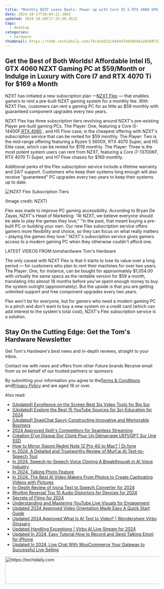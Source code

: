 ```yaml
---
title: "Monthly NZXT Lease Deals: Power up with Core I5 & RTX 4060 GPU Gaming PC at Just $59 or Go Bigger with Core I7 and RTX Er 4070 Ti for a Premium Package at $169!"
date: 2024-10-17T16:04:22.386Z
updated: 2024-10-20T17:25:58.451Z
tags:
  - desktop
categories:
  - hardware
thumbnail: https://thmb.techidaily.com/74c4cd312c44e9d7a650b4b1e65607327faaab90ddae10542e8aa119bd17d4c0.jpg
---
```


## Get the Best of Both Worlds! Affordable Intel I5, GTX 4060 NZXT Gaming PC at $59/Month or Indulge in Luxury with Core I7 and RTX 4070 Ti for $169 a Month

NZXT has initiated a new subscription plan —[NZXT Flex](https://shareasale.com/r.cfm?b=755373&u=4338022&m=60525&afftrack=techidaily&urllink=https%3A%2F%2Fsilver-cuisine.pxf.io%2Fnlgolx) — that enables gamers to rent a pre-built NZXT gaming system for a monthly fee. With NZXT Flex, customers can rent a gaming PC for as little as $59 monthly with guaranteed component upgrades every two years.

 NZXT Flex has three subscription tiers revolving around NZXT's pre-existing Player pre-built gaming PCs. The Player: One, featuring a Core i5-14400F,[RTX 4060](https://www.tomshardware.com/reviews/nvidia-geforce-rtx-4060-review-asus-dual) , and H5 Flow case, is the cheapest offering with NZXT's subscription service that can be rented for $59 monthly. The Player: Two is the mid-range offering featuring a Ryzen 5 5600X, RTX 4070 Super, and H5 Elite case, which can be rented for $119 monthly. The Player: Three is the most potent system users can rent from NZXT, featuring a Core i7-13700KF, RTX 4070 Ti Super, and H7 Flow chassis for $169 monthly.

 Additional perks of the Flex subscription service include a lifetime warranty and 24/7 support. Customers who keep their systems long enough will also receive "guaranteed" PC upgrades every two years to keep their systems up to date.

![NZXT Flex Subscription Tiers](https://cdn.mos.cms.futurecdn.net/xHzgMBCkYAYYHmc6iPETgK-320-80.png)

(Image credit: NZXT)

 Flex was made to improve PC gaming accessibility. According to Bryan De Zayas, NZXT's Head of Marketing: "At NZXT, we believe everyone should be able to play the games they love," "In the past, that meant buying a pre-built PC or building your own. Our new Flex subscription service offers gamers more flexibility and choice, so they can focus on what really matters – playing the games they love." NZXT's subscription service gives gamers access to a modern gaming PC when they otherwise couldn't afford one.

 LATEST VIDEOS FROM tomshardware Tom's Hardware

 The only caveat with NZXT Flex is that it starts to lose its value over a long period — for customers who plan to rent their machines for over two years. The Player: One, for instance, can be bought for approximately $1,054.00 with virtually the same specs as the rentable version for $59 a month, translating into almost 18 months before you've spent enough money to buy the system outright (approximately). But the upside is that you are getting unlimited support and free component upgrades every two years.

 Flex won't be for everyone, but for gamers who need a modern gaming PC in a pinch and don't want to buy a new system on a credit card (which can add interest to the system's total cost), NZXT's Flex subscription service is a solution.

## Stay On the Cutting Edge: Get the Tom's Hardware Newsletter

 Get Tom's Hardware's best news and in-depth reviews, straight to your inbox.

 Contact me with news and offers from other Future brands  Receive email from us on behalf of our trusted partners or sponsors

 By submitting your information you agree to the[Terms & Conditions](https://futureplc.com/terms-conditions/) and[Privacy Policy](https://futureplc.com/privacy-policy/) and are aged 16 or over.

<ins class="adsbygoogle"
     style="display:block"
     data-ad-format="autorelaxed"
     data-ad-client="ca-pub-7571918770474297"
     data-ad-slot="1223367746"></ins>

<ins class="adsbygoogle"
     style="display:block"
     data-ad-client="ca-pub-7571918770474297"
     data-ad-slot="8358498916"
     data-ad-format="auto"
     data-full-width-responsive="true"></ins>

<span class="atpl-alsoreadstyle">Also read:</span>
<div><ul>
<li><a href="https://some-techniques.techidaily.com/updated-excellence-on-the-screen-best-six-video-tools-for-big-sur/"><u>[Updated] Excellence on the Screen Best Six Video Tools for Big Sur</u></a></li>
<li><a href="https://facebook-video-footage.techidaily.com/updated-explore-the-best-15-youtube-sources-for-sci-education-for-2024/"><u>[Updated] Explore the Best 15 YouTube Sources for Sci-Education for 2024</u></a></li>
<li><a href="https://snapchat-videos.techidaily.com/updated-snapchat-savvy-constructing-innovative-and-memorable-boomers/"><u>[Updated] SnapChat Savvy Constructing Innovative and Memorable Boomers</u></a></li>
<li><a href="https://article-tips.techidaily.com/2024-approved-xplits-competitors-for-seamless-streaming/"><u>2024 Approved Xplit's Competitors for Seamless Streaming</u></a></li>
<li><a href="https://discover-exclusive.techidaily.com/creation-dun-disque-dur-clone-pour-un-demarrage-uefigpt-sur-une-ssd/"><u>Création D'un Disque Dur Cloné Pour Un Démarrage UEFI/GPT Sur Une SSD</u></a></li>
<li><a href="https://screen-mirror.techidaily.com/how-to-mirror-xiaomi-redmi-note-12-pro-4g-to-mac-drfone-by-drfone-android/"><u>How to Mirror Xiaomi Redmi Note 12 Pro 4G to Mac? | Dr.fone</u></a></li>
<li><a href="https://ai-voice-clone.techidaily.com/in-2024-a-detailed-and-trustworthy-review-of-murfai-ai-text-to-speech-tool/"><u>In 2024, A Detailed and Trustworthy Review of Murf.ai AI Text-to-Speech Tool</u></a></li>
<li><a href="https://ai-voice-clone.techidaily.com/in-2024-speech-to-speech-voice-cloning-a-breakthrough-in-ai-voice-industry/"><u>In 2024, Speech-to-Speech Voice Cloning A Breakthrough in AI Voice Industry</u></a></li>
<li><a href="https://ai-voice-clone.techidaily.com/in-2024-talking-photo-feature/"><u>In 2024, Talking Photo Feature</u></a></li>
<li><a href="https://ai-voice-clone.techidaily.com/in-2024-the-best-ai-video-makers-from-photos-to-create-captivating-videos-with-pictures/"><u>In 2024, The Best AI Video Makers From Photos to Create Captivating Videos with Pictures</u></a></li>
<li><a href="https://ai-voice-clone.techidaily.com/in-depth-review-of-ivona-text-to-speech-converter-for-2024/"><u>In-Depth Review of Ivona Text to Speech Converter for 2024</u></a></li>
<li><a href="https://facebook-record-videos.techidaily.com/rhythm-reversal-top-10-audio-distortors-for-devices-for-2024/"><u>Rhythm Reversal Top 10 Audio Distortors for Devices for 2024</u></a></li>
<li><a href="https://youtube-webster.techidaily.com/ts-of-filmo-for-2024/"><u>Secrets of Filmo for 2024</u></a></li>
<li><a href="https://youtube-data.techidaily.com/standing-and-mastering-youtube-live-visuals-for-engagement/"><u>Understanding and Mastering YouTube Live Visuals for Engagement</u></a></li>
<li><a href="https://smart-video-editing.techidaily.com/updated-2024-approved-video-orientation-made-easy-a-quick-start-guide/"><u>Updated 2024 Approved Video Orientation Made Easy A Quick Start Guide</u></a></li>
<li><a href="https://ai-voice-clone.techidaily.com/updated-2024-approved-what-is-ai-text-to-video-wondershare-virbo-glossary/"><u>Updated 2024 Approved What Is AI Text to Video? | Wondershare Virbo Glossary</u></a></li>
<li><a href="https://ai-voice-clone.techidaily.com/updated-handling-exceptions-virbo-ai-live-stream-for-2024/"><u>Updated Handling Exceptions | Virbo AI Live Stream for 2024</u></a></li>
<li><a href="https://ai-voice-clone.techidaily.com/updated-in-2024-easy-tutorial-how-to-record-and-send-talking-emoji-for-iphone/"><u>Updated In 2024, Easy Tutorial How to Record and Send Talking Emoji for iPhone</u></a></li>
<li><a href="https://ai-voice-clone.techidaily.com/updated-in-2024-live-chat-with-woocommerce-your-gateway-to-successful-live-selling/"><u>Updated In 2024, Live Chat With WooCommerce Your Gateway to Successful Live Selling</u></a></li>
</ul></div>

<!-- affiliate ads begin -->
<a href="https://ephamedtechinc.pxf.io/c/5597632/2137212/26400" target="_top" id="2137212">
  <img src="//a.impactradius-go.com/display-ad/26400-2137212" border="0" alt="https://techidaily.com" width="728" height="90"/>
</a>
<img height="0" width="0" src="https://ephamedtechinc.pxf.io/i/5597632/2137212/26400" style="position:absolute;visibility:hidden;" border="0" />
<!-- affiliate ads end -->

